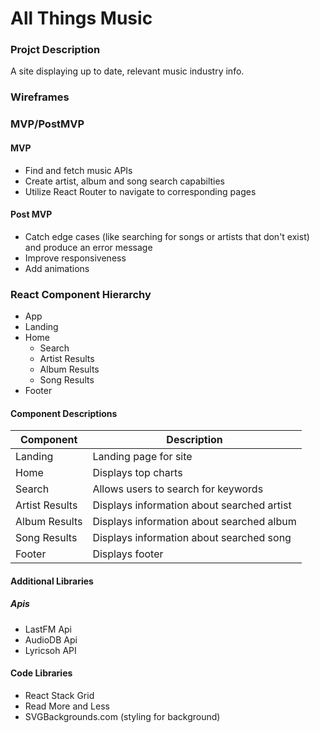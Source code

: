 # All Things Music

### Projct Description
A site displaying up to date, relevant music industry info. 

### Wireframes

### MVP/PostMVP
#### MVP
- Find and fetch music APIs
- Create artist, album and song search capabilties
- Utilize React Router to navigate to corresponding pages

#### Post MVP
- Catch edge cases (like searching for songs or artists that don't exist) and produce an error message
- Improve responsiveness
- Add animations

### React Component Hierarchy
- App
- Landing
- Home
  - Search
  - Artist Results
  - Album Results
  - Song Results
- Footer

#### Component Descriptions
Component | Description
--- | --- 
Landing | Landing page for site
Home | Displays top charts
Search | Allows users to search for keywords
Artist Results | Displays information about searched artist
Album Results | Displays information about searched album
Song Results | Displays information about searched song
Footer | Displays footer

#### Additional Libraries
##### Apis
- LastFM Api
- AudioDB Api
- Lyricsoh API
#### Code Libraries
- React Stack Grid
- Read More and Less
- SVGBackgrounds.com (styling for background)


